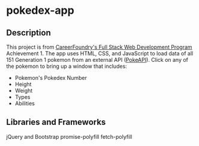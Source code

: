 # pokedex-app

## Description

This project is from [CareerFoundry's Full Stack Web Development Program](https://careerfoundry.com/en/courses/become-a-web-developer/) Achievement 1.
The app uses HTML, CSS, and JavaScript to load data of all 151 Generation 1 pokemon from an external API ([PokeAPI](https://pokeapi.co/)). Click on any of the pokemon to bring up a window that includes:

- Pokemon's Pokedex Number
- Height
- Weight
- Types
- Abilities

## Libraries and Frameworks

jQuery and Bootstrap
promise-polyfill
fetch-polyfill
